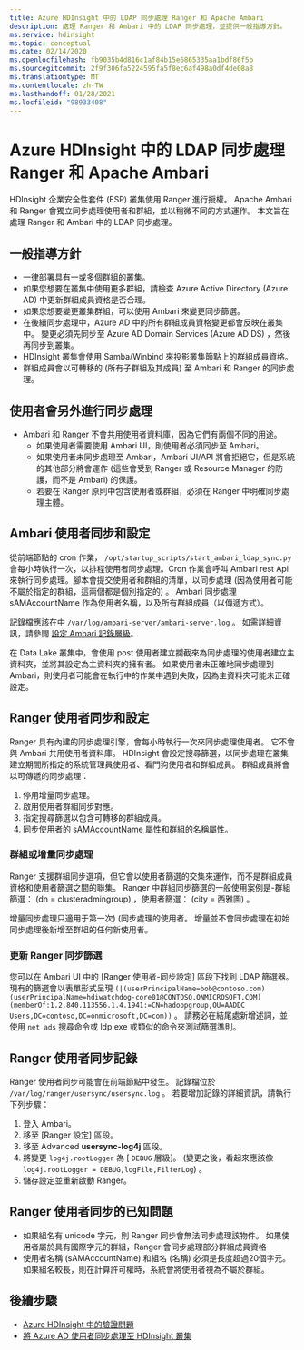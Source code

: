 ```yaml
---
title: Azure HDInsight 中的 LDAP 同步處理 Ranger 和 Apache Ambari
description: 處理 Ranger 和 Ambari 中的 LDAP 同步處理，並提供一般指導方針。
ms.service: hdinsight
ms.topic: conceptual
ms.date: 02/14/2020
ms.openlocfilehash: fb9035b4d816c1af84b15e6865335aa1bdf86f5b
ms.sourcegitcommit: 2f9f306fa5224595fa5f8ec6af498a0df4de08a8
ms.translationtype: MT
ms.contentlocale: zh-TW
ms.lasthandoff: 01/28/2021
ms.locfileid: "98933408"
---
```

# <a name="ldap-sync-in-ranger-and-apache-ambari-in-azure-hdinsight"></a>Azure HDInsight 中的 LDAP 同步處理 Ranger 和 Apache Ambari

HDInsight 企業安全性套件 (ESP) 叢集使用 Ranger 進行授權。 Apache Ambari 和 Ranger 會獨立同步處理使用者和群組，並以稍微不同的方式運作。 本文旨在處理 Ranger 和 Ambari 中的 LDAP 同步處理。

## <a name="general-guidelines"></a>一般指導方針

* 一律部署具有一或多個群組的叢集。
* 如果您想要在叢集中使用更多群組，請檢查 Azure Active Directory (Azure AD) 中更新群組成員資格是否合理。
* 如果您想要變更叢集群組，可以使用 Ambari 來變更同步篩選。
* 在後續同步處理中，Azure AD 中的所有群組成員資格變更都會反映在叢集中。 變更必須先同步至 Azure AD Domain Services (Azure AD DS) ，然後再同步到叢集。
* HDInsight 叢集會使用 Samba/Winbind 來投影叢集節點上的群組成員資格。
* 群組成員會以可轉移的 (所有子群組及其成員) 至 Ambari 和 Ranger 的同步處理。 

## <a name="users-are-synced-separately"></a>使用者會另外進行同步處理

 * Ambari 和 Ranger 不會共用使用者資料庫，因為它們有兩個不同的用途。 
   * 如果使用者需要使用 Ambari UI，則使用者必須同步至 Ambari。 
   * 如果使用者未同步處理至 Ambari，Ambari UI/API 將會拒絕它，但是系統的其他部分將會運作 (這些會受到 Ranger 或 Resource Manager 的防護，而不是 Ambari) 的保護。
   * 若要在 Ranger 原則中包含使用者或群組，必須在 Ranger 中明確同步處理主體。

## <a name="ambari-user-sync-and-configuration"></a>Ambari 使用者同步和設定

從前端節點的 cron 作業， `/opt/startup_scripts/start_ambari_ldap_sync.py` 會每小時執行一次，以排程使用者同步處理。Cron 作業會呼叫 Ambari rest Api 來執行同步處理。腳本會提交使用者和群組的清單，以同步處理 (因為使用者可能不屬於指定的群組，這兩個都是個別指定的) 。 Ambari 同步處理 sAMAccountName 作為使用者名稱，以及所有群組成員（以傳遞方式）。

記錄檔應該在中 `/var/log/ambari-server/ambari-server.log` 。 如需詳細資訊，請參閱 [設定 Ambari 記錄層級](https://docs.cloudera.com/HDPDocuments/Ambari-latest/administering-ambari/content/amb_configure_ambari_logging_level.html)。

在 Data Lake 叢集中，會使用 post 使用者建立攔截來為同步處理的使用者建立主資料夾，並將其設定為主資料夾的擁有者。 如果使用者未正確地同步處理到 Ambari，則使用者可能會在執行中的作業中遇到失敗，因為主資料夾可能未正確設定。

## <a name="ranger-user-sync-and-configuration"></a>Ranger 使用者同步和設定

Ranger 具有內建的同步處理引擎，會每小時執行一次來同步處理使用者。 它不會與 Ambari 共用使用者資料庫。 HDInsight 會設定搜尋篩選，以同步處理在叢集建立期間所指定的系統管理員使用者、看門狗使用者和群組成員。 群組成員將會以可傳遞的同步處理：

1. 停用增量同步處理。
1. 啟用使用者群組同步對應。
1. 指定搜尋篩選以包含可轉移的群組成員。
1. 同步使用者的 sAMAccountName 屬性和群組的名稱屬性。

### <a name="group-or-incremental-sync"></a>群組或增量同步處理

Ranger 支援群組同步選項，但它會以使用者篩選的交集來運作，而不是群組成員資格和使用者篩選之間的聯集。 Ranger 中群組同步篩選的一般使用案例是-群組篩選： (dn = clusteradmingroup) ，使用者篩選： (city = 西雅圖) 。

增量同步處理只適用于第一次)  (同步處理的使用者。 增量並不會同步處理在初始同步處理後新增至群組的任何新使用者。

### <a name="update-ranger-sync-filter"></a>更新 Ranger 同步篩選

您可以在 Ambari UI 中的 [Ranger 使用者-同步設定] 區段下找到 LDAP 篩選器。 現有的篩選會以表單形式呈現 `(|(userPrincipalName=bob@contoso.com)(userPrincipalName=hdiwatchdog-core01@CONTOSO.ONMICROSOFT.COM)(memberOf:1.2.840.113556.1.4.1941:=CN=hadoopgroup,OU=AADDC Users,DC=contoso,DC=onmicrosoft,DC=com))` 。 請務必在結尾處新增述詞，並使用 `net ads` 搜尋命令或 ldp.exe 或類似的命令來測試篩選準則。

## <a name="ranger-user-sync-logs"></a>Ranger 使用者同步記錄

Ranger 使用者同步可能會在前端節點中發生。 記錄檔位於 `/var/log/ranger/usersync/usersync.log` 。 若要增加記錄的詳細資訊，請執行下列步驟：

1. 登入 Ambari。
1. 移至 [Ranger 設定] 區段。
1. 移至 Advanced **usersync-log4j** 區段。
1. 將變更 `log4j.rootLogger` 為 [ `DEBUG` 層級]。  (變更之後，看起來應該像 `log4j.rootLogger = DEBUG,logFile,FilterLog`) 。
1. 儲存設定並重新啟動 Ranger。

## <a name="known-issues-with-ranger-user-sync"></a>Ranger 使用者同步的已知問題
* 如果組名有 unicode 字元，則 Ranger 同步會無法同步處理該物件。 如果使用者屬於具有國際字元的群組，Ranger 會同步處理部分群組成員資格
* 使用者名稱 (sAMAccountName) 和組名 (名稱) 必須是長度超過20個字元。 如果組名較長，則在計算許可權時，系統會將使用者視為不屬於群組。

## <a name="next-steps"></a>後續步驟

* [Azure HDInsight 中的驗證問題](./domain-joined-authentication-issues.md)
* [將 Azure AD 使用者同步處理至 HDInsight 叢集](../hdinsight-sync-aad-users-to-cluster.md)
